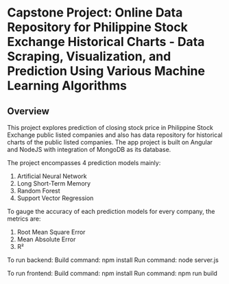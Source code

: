 # Capstone Project: Online Data Repository for Philippine Stock Exchange Historical Charts - Data Scraping, Visualization, and Prediction Using Various Machine Learning Algorithms

## Overview ##

This project explores prediction of closing stock price in Philippine Stock Exchange public listed companies and also has data repository for historical charts of the public listed companies. 
The app project is built on Angular and NodeJS with integration of MongoDB as its database.

The project encompasses 4 prediction models mainly:
1. Artificial Neural Network
2. Long Short-Term Memory
3. Random Forest
4. Support Vector Regression

To gauge the accuracy of each prediction models for every company, the metrics are:
1. Root Mean Square Error
2. Mean Absolute Error
3. R²


To run backend:
Build command: npm install
Run command: node server.js

To run frontend:
Build command: npm install
Run command: npm run build
